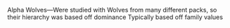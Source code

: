 Alpha Wolves―Were studied with Wolves from many different packs, so their hierarchy was based off dominance
Typically based off family values
